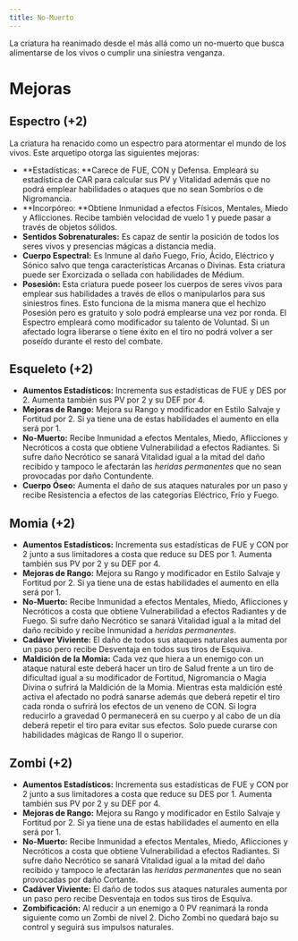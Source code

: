 ```yaml
---
title: No-Muerto
---
```


La criatura ha reanimado desde el más allá como un no-muerto que busca alimentarse de los vivos o cumplir una siniestra venganza.

# Mejoras

## Espectro (+2)

La criatura ha renacido como un espectro para atormentar el mundo de los vivos. Este arquetipo otorga las siguientes mejoras:

- **Estadísticas: **Carece de FUE, CON y Defensa. Empleará su estadística de CAR para calcular sus PV y Vitalidad además que no podrá emplear habilidades o ataques que no sean Sombríos o de Nigromancia.
- **Incorpóreo: **Obtiene Inmunidad a efectos Físicos, Mentales, Miedo y Aflicciones. Recibe también velocidad de vuelo 1 y puede pasar a través de objetos sólidos.
- **Sentidos Sobrenaturales:** Es capaz de sentir la posición de todos los seres vivos y presencias mágicas a distancia media.
- **Cuerpo Espectral:** Es Inmune al daño Fuego, Frío, Ácido, Eléctrico y Sónico salvo que tenga características Arcanas o Divinas. Esta criatura puede ser Exorcizada o sellada con habilidades de Médium.
- **Posesión:** Esta criatura puede poseer los cuerpos de seres vivos para emplear sus habilidades a través de ellos o manipularlos para sus siniestros fines. Esto funciona de la misma manera que el hechizo Posesión pero es gratuito y solo podrá emplearse una vez por ronda. El Espectro empleará como modificador su talento de Voluntad. Si un afectado logra liberarse o tiene éxito en el tiro no podrá volver a ser poseído durante el resto del combate.

## Esqueleto (+2)

- **Aumentos Estadísticos:** Incrementa sus estadísticas de FUE y DES por 2. Aumenta también sus PV por 2 y su DEF por 4.
- **Mejoras de Rango:** Mejora su Rango y modificador en Estilo Salvaje y Fortitud por 2. Si ya tiene una de estas habilidades el aumento en ella será por 1. 
- **No-Muerto:** Recibe Inmunidad a efectos Mentales, Miedo, Aflicciones y Necróticos a costa que obtiene Vulnerabilidad a efectos Radiantes. Si sufre daño Necrótico se sanará Vitalidad igual a la mitad del daño recibido y tampoco le afectarán las *heridas permanentes* que no sean provocadas por daño Contundente.
- **Cuerpo Óseo:** Aumenta el daño de sus ataques naturales por un paso y recibe Resistencia a efectos de las categorías Eléctrico, Frío y Fuego. 

## Momia (+2)

- **Aumentos Estadísticos:** Incrementa sus estadísticas de FUE y CON por 2 junto a sus limitadores a costa que reduce su DES por 1. Aumenta también sus PV por 2 y su DEF por 4.
- **Mejoras de Rango:** Mejora su Rango y modificador en Estilo Salvaje y Fortitud por 2. Si ya tiene una de estas habilidades el aumento en ella será por 1. 
- **No-Muerto:** Recibe Inmunidad a efectos Mentales, Miedo, Aflicciones y Necróticos a costa que obtiene Vulnerabilidad a efectos Radiantes y de Fuego. Si sufre daño Necrótico se sanará Vitalidad igual a la mitad del daño recibido y recibe Inmunidad a *heridas permanentes*.
- **Cadáver Viviente:** El daño de todos sus ataques naturales aumenta por un paso pero recibe Desventaja en todos sus tiros de Esquiva. 
- **Maldición de la Momia:** Cada vez que hiera a un enemigo con un ataque natural este deberá hacer un tiro de Salud frente a un tiro de dificultad igual a su modificador de Fortitud, Nigromancia o Magia Divina o sufrirá la Maldición de la Momia. Mientras esta maldición esté activa el afectado no podrá sanarse además que deberá repetir el tiro cada ronda o sufrirá los efectos de un veneno de CON. Si logra reducirlo a gravedad 0 permanecerá en su cuerpo y al cabo de un día deberá repetir el tiro para evitar sus efectos. Solo puede curarse con habilidades mágicas de Rango II o superior. 

## Zombi (+2)

- **Aumentos Estadísticos:** Incrementa sus estadísticas de FUE y CON por 2 junto a sus limitadores a costa que reduce su DES por 1. Aumenta también sus PV por 2 y su DEF por 4.
- **Mejoras de Rango:** Mejora su Rango y modificador en Estilo Salvaje y Fortitud por 2. Si ya tiene una de estas habilidades el aumento en ella será por 1. 
- **No-Muerto:** Recibe Inmunidad a efectos Mentales, Miedo, Aflicciones y Necróticos a costa que obtiene Vulnerabilidad a efectos Radiantes. Si sufre daño Necrótico se sanará Vitalidad igual a la mitad del daño recibido y tampoco le afectarán las *heridas permanentes* que no sean provocadas por daño Cortante.
- **Cadáver Viviente:** El daño de todos sus ataques naturales aumenta por un paso pero recibe Desventaja en todos sus tiros de Esquiva. 
- **Zombificación:** Al reducir a un enemigo a 0 PV reanimará la ronda siguiente como un Zombi de nivel 2. Dicho Zombi no quedará bajo su control y seguirá sus impulsos naturales.